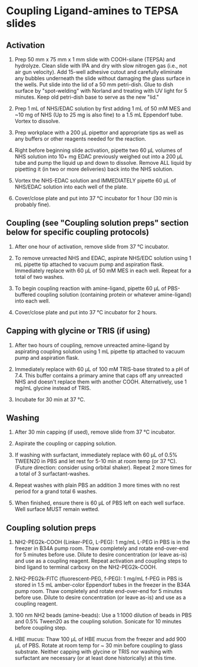 # Coupling Ligand-amines to TEPSA slides

## Activation

1. Prep 50 mm x 75 mm x 1 mm slide with COOH-silane (TEPSA) and hydrolyze. Clean slide with IPA and dry with slow nitrogen gas (i.e., not air gun velocity). Add 15-well adhesive cutout and carefully eliminate any bubbles underneath the slide without damaging the glass surface in the wells. Put slide into the lid of a 50 mm petri-dish. Glue to dish surface by "spot-welding" with Norland and treating with UV light for 5 minutes. Keep old petri-dish base to serve as the new "lid."

2. Prep 1 mL of NHS/EDAC solution by first adding 1 mL of 50 mM MES and ~10 mg of NHS (Up to 25 mg is also fine) to a 1.5 mL Eppendorf tube. Vortex to dissolve.

3. Prep workplace with a 200 µL pipettor and appropriate tips as well as any buffers or other reagents needed for the reaction.

4. Right before beginning slide activation, pipette two 60 µL volumes of NHS solution into 10+ mg EDAC previously weighed out into a 200 µL tube and pump the liquid up and down to dissolve. Remove ALL liquid by pipetting it (in two or more deliveries) back into the NHS solution.

5. Vortex the NHS-EDAC solution and IMMEDIATELY pipette 60 µL of NHS/EDAC solution into each well of the plate.

6. Cover/close plate and put into 37 °C incubator for 1 hour (30 min is probably fine).


## Coupling (see "Coupling solution preps" section below for specific coupling protocols)

1. After one hour of activation, remove slide from 37 °C incubator.

2. To remove unreacted NHS and EDAC, aspirate NHS/EDC solution using 1 mL pipette tip attached to vacuum pump and aspiration flask. Immediately replace with 60 µL of 50 mM MES in each well. Repeat for a total of two washes.

3. To begin coupling reaction with amine-ligand, pipette 60 µL of PBS-buffered coupling solution (containing protein or whatever amine-ligand) into each well.

4. Cover/close plate and put into 37 °C incubator for 2 hours.


## Capping with glycine or TRIS (if using)

1. After two hours of coupling, remove unreacted amine-ligand by aspirating coupling solution using 1 mL pipette tip attached to vacuum pump and aspiration flask.  

2. Immediately replace with 60 µL of 100 mM TRIS-base titrated to a pH of 7.4. This buffer contains a primary amine that caps off any unreacted NHS and doesn't replace them with another COOH. Alternatively, use 1 mg/mL glycine instead of TRIS.

3. Incubate for 30 min at 37 °C.


## Washing

1. After 30 min capping (if used), remove slide from 37 °C incubator.

2. Aspirate the coupling or capping solution.

3. If washing with surfactant, immediately replace with 60 µL of 0.5% TWEEN20 in PBS and let rest for 5-10 min at room temp (or 37 °C). (Future direction: consider using orbital shaker). Repeat 2 more times for a total of 3 surfactant-washes.

4. Repeat washes with plain PBS an addition 3 more times with no rest period for a grand total 6 washes.  

5. When finished, ensure there is 60 µL of PBS left on each well surface. Well surface MUST remain wetted.


## Coupling solution preps

1. NH2-PEG2k-COOH (Linker-PEG, L-PEG): 1 mg/mL L-PEG in PBS is in the freezer in B34A pump room. Thaw completely and rotate end-over-end for 5 minutes before use. Dilute to desire concentration (or leave as-is) and use as a coupling reagent. Repeat activation and coupling steps to bind ligand to terminal carboxy on the NH2-PEG2k-COOH.

2. NH2-PEG2k-FITC (fluorescent-PEG, f-PEG): 1 mg/mL f-PEG in PBS is stored in 1.5 mL amber-color Eppendorf tubes in the freezer in the B34A pump room. Thaw completely and rotate end-over-end for 5 minutes before use. Dilute to desire concentration (or leave as-is) and use as a coupling reagent.

3. 100 nm NH2 beads (amine-beads):  Use a 1:1000 dilution of beads in PBS and 0.5% Tween20 as the coupling solution. Sonicate for 10 minutes before coupling step.

4. HBE mucus: Thaw 100 µL of HBE mucus from the freezer and add 900 µL of PBS. Rotate at room temp for ~ 30 min before coupling to glass substrate. Neither capping with glycine or TRIS nor washing with surfactant are necessary (or at least done historically) at this time.

